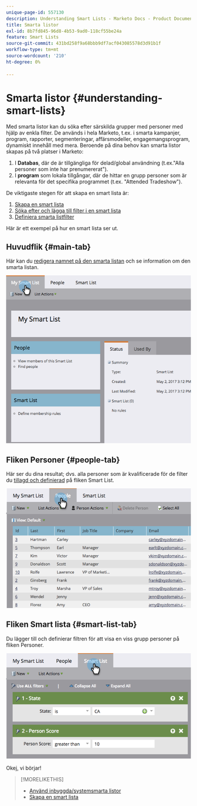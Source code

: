 ```yaml
---
unique-page-id: 557130
description: Understanding Smart Lists - Marketo Docs - Product Documentation
title: Smarta listor
exl-id: 8b7fd845-96d8-4b53-9ad0-118cf55be24a
feature: Smart Lists
source-git-commit: 431bd258f9a68bbb9df7acf043085578d3d91b1f
workflow-type: tm+mt
source-wordcount: '210'
ht-degree: 0%

---
```


# Smarta listor {#understanding-smart-lists}

Med smarta listor kan du söka efter särskilda grupper med personer med hjälp av enkla filter. De används i hela Marketo, t.ex. i smarta kampanjer, program, rapporter, segmenteringar, affärsmodeller, engagemangsprogram, dynamiskt innehåll med mera. Beroende på dina behov kan smarta listor skapas på två platser i Marketo:

1. I **Databas**, där de är tillgängliga för delad/global användning (t.ex.&quot;Alla personer som inte har prenumererat&quot;).
1. I **program** som lokala tillgångar, där de hittar en grupp personer som är relevanta för det specifika programmet (t.ex. &quot;Attended Tradeshow&quot;).

De viktigaste stegen för att skapa en smart lista är:

1. [Skapa en smart lista](/help/marketo/product-docs/core-marketo-concepts/smart-lists-and-static-lists/creating-a-smart-list/create-a-smart-list.md)
1. [Söka efter och lägga till filter i en smart lista](/help/marketo/product-docs/core-marketo-concepts/smart-lists-and-static-lists/creating-a-smart-list/find-and-add-filters-to-a-smart-list.md)
1. [Definiera smarta listfilter](/help/marketo/product-docs/core-marketo-concepts/smart-lists-and-static-lists/creating-a-smart-list/define-smart-list-filters.md)

Här är ett exempel på hur en smart lista ser ut.

## Huvudflik {#main-tab}

Här kan du [redigera namnet på den smarta listan](/help/marketo/product-docs/core-marketo-concepts/miscellaneous/rename-a-marketo-asset.md) och se information om den smarta listan.

![](assets/smartlist.png)

## Fliken Personer {#people-tab}

Här ser du dina resultat; dvs. alla personer som är kvalificerade för de filter du [tillagd och definierad](/help/marketo/product-docs/core-marketo-concepts/smart-lists-and-static-lists/creating-a-smart-list/find-and-add-filters-to-a-smart-list.md) på fliken Smart List.

![](assets/smartlist-people.png)

## Fliken Smart lista {#smart-list-tab}

Du lägger till och definierar filtren för att visa en viss grupp personer på fliken Personer.

![](assets/smartlist-filters.png)

Okej, vi börjar!

>[!MORELIKETHIS]
>
>* [Använd inbyggda/systemsmarta listor](/help/marketo/product-docs/core-marketo-concepts/smart-lists-and-static-lists/using-smart-lists/use-built-in-system-smart-lists.md)
>* [Skapa en smart lista](/help/marketo/product-docs/core-marketo-concepts/smart-lists-and-static-lists/creating-a-smart-list/create-a-smart-list.md)
